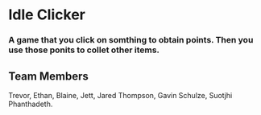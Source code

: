 # Idle Clicker

### A game that you click on somthing to obtain points. Then you use those ponits to collet other items.

## Team Members
Trevor, Ethan, Blaine, Jett, Jared Thompson, Gavin Schulze, Suotjhi Phanthadeth.
